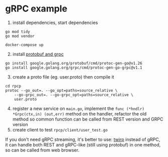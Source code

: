
# gRPC example

1. install dependencies, start dependencies
```
go mod tidy
go mod vendor

docker-compose up
```

2. install [protobuf and grpc](https://grpc.io/docs/languages/go/quickstart/#prerequisites)
```
go install google.golang.org/protobuf/cmd/protoc-gen-go@v1.26
go install google.golang.org/grpc/cmd/protoc-gen-go-grpc@v1.1
```

3. create a proto file (eg. user.proto) then compile it
```
cd rpcp
protoc --go_out=. --go_opt=paths=source_relative \
    --go-grpc_out=. --go-grpc_opt=paths=source_relative \
    user.proto
```

4. register a new service on `main.go`, implement the `func (*hndlr) *Grpc(ctx,in) (out,err)` method on the handler, refactor the old method so common function can be called from REST version and GRPC version
5. create client to test `rpcp/client/user_test.go`

If you don't need gRPC streaming, it's better to use: [twirp](https://blog.twitch.tv/en/2018/01/16/twirp-a-sweet-new-rpc-framework-for-go-5f2febbf35f/) instead of gRPC, it can handle both REST and gRPC-like (still using protobuf) in one method, so can be called from web browser.
